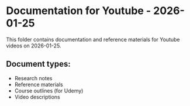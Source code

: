 # Documentation for Youtube - 2026-01-25

This folder contains documentation and reference materials for Youtube videos on 2026-01-25.

## Document types:
- Research notes
- Reference materials
- Course outlines (for Udemy)
- Video descriptions
